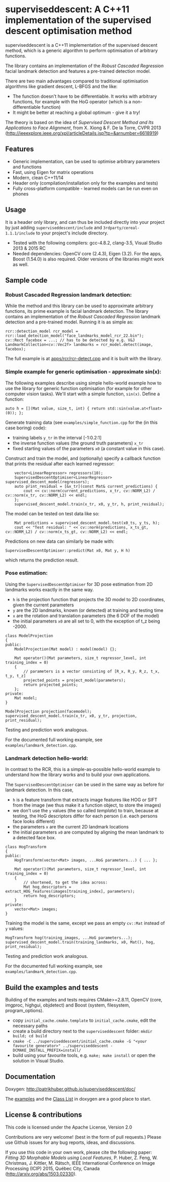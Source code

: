 # superviseddescent: A C++11 implementation of the supervised descent optimisation method


superviseddescent is a C++11 implementation of the supervised descent method, which is a generic algorithm to perform optimisation of arbitrary functions.

The library contains an implementation of the _Robust Cascaded Regression_ facial landmark detection and features a pre-trained detection model.

There are two main advantages compared to traditional optimisation algorithms like gradient descent, L-BFGS and the like:
* The function doesn't have to be differentiable. It works with arbitrary functions, for example with the HoG operator (which is a non-differentiable function)
* It might be better at reaching a global optimum - give it a try!

The theory is based on the idea of _Supervised Descent Method and Its Applications to Face Alignment_, from X. Xiong & F. De la Torre, CVPR 2013 (http://ieeexplore.ieee.org/xpl/articleDetails.jsp?tp=&arnumber=6618919)

## Features

* Generic implementation, can be used to optimise arbitrary parameters and functions
* Fast, using Eigen for matrix operations
* Modern, clean C++11/14
* Header only (compilation/installation only for the examples and tests)
* Fully cross-platform compatible - learned models can be run even on phones

## Usage

It is a header only library, and can thus be included directly into your project by just adding `superviseddescent/include` and `3rdparty/cereal-1.1.1/include` to your project's include directory.

* Tested with the following compilers: gcc-4.8.2, clang-3.5, Visual Studio 2013 & 2015 RC
* Needed dependencies: OpenCV core (2.4.3), Eigen (3.2). For the apps, Boost (1.54.0) is also required. Older versions of the libraries might work as well.

## Sample code

### Robust Cascaded Regression landmark detection:

While the method and this library can be used to approximate arbitrary functions, its prime example is facial landmark detection. The library contains an implementation of the _Robust Cascaded Regression_ landmark detection and a pre-trained model. Running it is as simple as:

    rcr::detection_model rcr_model = rcr::load_detection_model("face_landmarks_model_rcr_22.bin");
    cv::Rect facebox = ...; // has to be detected by e.g. V&J
    LandmarkCollection<cv::Vec2f> landmarks = rcr_model.detect(image, facebox);

The full example is at [apps/rcr/rcr-detect.cpp](https://github.com/patrikhuber/superviseddescent/blob/master/apps/rcr/rcr-detect.cpp) and it is built with the library.

### Simple example for generic optimisation - approximate sin(x):

The following examples describe using simple hello-world example how to use the library for generic function optimisation (for example for other computer vision tasks). We'll start with a simple function, `sin(x)`.
Define a function:

    auto h = [](Mat value, size_t, int) { return std::sin(value.at<float>(0)); };

Generate training data (see `examples/simple_function.cpp` for the (in this case boring) code):
* training labels `y_tr` in the interval [-1:0.2:1]
* the inverse function values (the ground truth parameters) `x_tr`
* fixed starting values of the parameters `x0` (a constant value in this case).

Construct and train the model, and (optionally) specify a callback function that prints the residual after each learned regressor:

~~~{.cpp}
	vector<LinearRegressor> regressors(10);
	SupervisedDescentOptimiser<LinearRegressor> supervised_descent_model(regressors);
	auto print_residual = [&x_tr](const Mat& current_predictions) {
		cout << cv::norm(current_predictions, x_tr, cv::NORM_L2) / cv::norm(x_tr, cv::NORM_L2) << endl;
	};
	supervised_descent_model.train(x_tr, x0, y_tr, h, print_residual);
~~~	

The model can be tested on test data like so:
~~~{.cpp}
	Mat predictions = supervised_descent_model.test(x0_ts, y_ts, h);
	cout << "Test residual: " << cv::norm(predictions, x_ts_gt, cv::NORM_L2) / cv::norm(x_ts_gt, cv::NORM_L2) << endl;
~~~

Predictions on new data can similarly be made with:
~~~{.cpp}
SupervisedDescentOptimiser::predict(Mat x0, Mat y, H h)
~~~
which returns the prediction result.


### Pose estimation:

Using the `SupervisedDescentOptimiser` for 3D pose estimation from 2D landmarks works exactly in the same way.

* `h` is the projection function that projects the 3D model to 2D coordinates, given the current parameters
* `y` are the 2D landmarks, known (or detected) at training and testing time
* `x` are the rotation and translation parameters (the 6 DOF of the model)
* the initial parameters `x0` are all set to 0, with the exception of t_z being -2000.

~~~{.cpp}
class ModelProjection
{
public:
	ModelProjection(Mat model) : model(model) {};

	Mat operator()(Mat parameters, size_t regressor_level, int training_index = 0)
	{
		// parameters is a vector consisting of [R_x, R_y, R_z, t_x, t_y, t_z]
		projected_points = project_model(parameters);
		return projected_points;
	};
private:
	Mat model;
}
~~~

~~~{.cpp}
ModelProjection projection(facemodel);
supervised_descent_model.train(x_tr, x0, y_tr, projection, print_residual);
~~~

Testing and prediction work analogous.

For the documented full working example, see `examples/landmark_detection.cpp`.

### Landmark detection hello-world:

In contrast to the RCR, this is a simple-as-possible hello-world example to understand how the library works and to build your own applications.

The `SupervisedDescentOptimiser` can be used in the same way as before for landmark detection. In this case,

* `h` is a feature transform that extracts image features like HOG or SIFT from the image (we thus make it a function object, to store the images)
* we don't use the `y` values (the so called _template_) to train, because at testing, the HoG descriptors differ for each person (i.e. each persons face looks different)
* the parameters `x` are the current 2D landmark locations
* the initial parameters `x0` are computed by aligning the mean landmark to a detected face box.

~~~{.cpp}
class HogTransform
{
public:
	HogTransform(vector<Mat> images, ...HoG parameters...) { ... };
	
	Mat operator()(Mat parameters, size_t regressor_level, int training_index = 0)
	{
		// shortened, to get the idea across:
		Mat hog_descriptors = extract_HOG_features(images[training_index], parameters);
		return hog_descriptors;
	}
private:
	vector<Mat> images;
}
~~~

Training the model is the same, except we pass an empty `cv::Mat` instead of `y` values:
~~~{.cpp}
HogTransform hog(training_images, ...HoG parameters...);
supervised_descent_model.train(training_landmarks, x0, Mat(), hog, print_residual);
~~~

Testing and prediction work analogous.

For the documented full working example, see `examples/landmark_detection.cpp`.

## Build the examples and tests

Building of the examples and tests requires CMake>=2.8.11, OpenCV (core, imgproc, highgui, objdetect) and Boost (system, filesystem, program_options).

* copy `initial_cache.cmake.template` to `initial_cache.cmake`, edit the necessary paths
* create a build directory next to the `superviseddescent` folder: `mkdir build; cd build`
* `cmake -C ../superviseddescent/initial_cache.cmake -G "<your favourite generator>" ../superviseddescent -DCMAKE_INSTALL_PREFIX=install/`
* build using your favourite tools, e.g. `make; make install` or open the solution in Visual Studio.


## Documentation

Doxygen: http://patrikhuber.github.io/superviseddescent/doc/

The [examples](https://github.com/patrikhuber/superviseddescent/tree/master/examples) and the [Class List](http://patrikhuber.github.io/superviseddescent/doc/annotated.html) in doxygen are a good place to start.

## License & contributions

This code is licensed under the Apache License, Version 2.0

Contributions are very welcome! (best in the form of pull requests.) Please use Github issues for any bug reports, ideas, and discussions.

If you use this code in your own work, please cite the following paper: _Fitting 3D Morphable Models using Local Features_, P. Huber, Z. Feng, W. Christmas, J. Kittler, M. Rätsch, IEEE International Conference on Image Processing (ICIP) 2015, Québec City, Canada (http://arxiv.org/abs/1503.02330).
